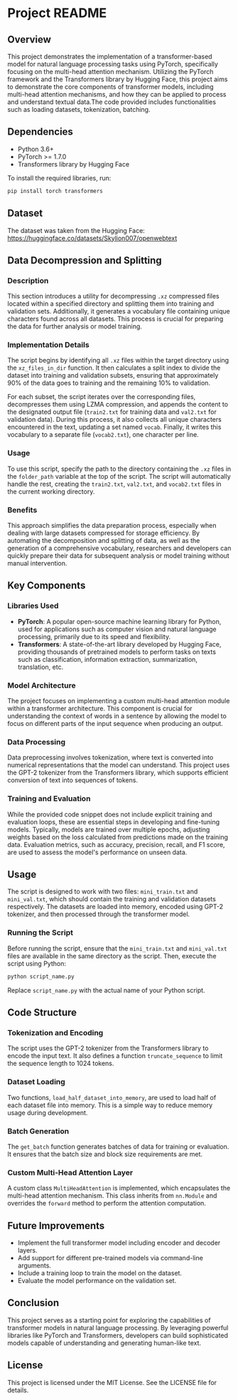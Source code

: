 # Project README

## Overview

This project demonstrates the implementation of a transformer-based model for natural language processing tasks using PyTorch, specifically focusing on the multi-head attention mechanism. Utilizing the PyTorch framework and the Transformers library by Hugging Face, this project aims to demonstrate the core components of transformer models, including multi-head attention mechanisms, and how they can be applied to process and understand textual data.The code provided includes functionalities such as loading datasets, tokenization, batching.

## Dependencies

- Python 3.6+
- PyTorch >= 1.7.0
- Transformers library by Hugging Face

To install the required libraries, run:

```bash
pip install torch transformers
```

## Dataset

The dataset was taken from the Hugging Face: https://huggingface.co/datasets/Skylion007/openwebtext

## Data Decompression and Splitting

### Description

This section introduces a utility for decompressing `.xz` compressed files located within a specified directory and splitting them into training and validation sets. Additionally, it generates a vocabulary file containing unique characters found across all datasets. This process is crucial for preparing the data for further analysis or model training.

### Implementation Details

The script begins by identifying all `.xz` files within the target directory using the `xz_files_in_dir` function. It then calculates a split index to divide the dataset into training and validation subsets, ensuring that approximately 90% of the data goes to training and the remaining 10% to validation.

For each subset, the script iterates over the corresponding files, decompresses them using LZMA compression, and appends the content to the designated output file (`train2.txt` for training data and `val2.txt` for validation data). During this process, it also collects all unique characters encountered in the text, updating a set named `vocab`. Finally, it writes this vocabulary to a separate file (`vocab2.txt`), one character per line.

### Usage

To use this script, specify the path to the directory containing the `.xz` files in the `folder_path` variable at the top of the script. The script will automatically handle the rest, creating the `train2.txt`, `val2.txt`, and `vocab2.txt` files in the current working directory.

### Benefits

This approach simplifies the data preparation process, especially when dealing with large datasets compressed for storage efficiency. By automating the decomposition and splitting of data, as well as the generation of a comprehensive vocabulary, researchers and developers can quickly prepare their data for subsequent analysis or model training without manual intervention.

## Key Components

### Libraries Used

- **PyTorch**: A popular open-source machine learning library for Python, used for applications such as computer vision and natural language processing, primarily due to its speed and flexibility.
- **Transformers**: A state-of-the-art library developed by Hugging Face, providing thousands of pretrained models to perform tasks on texts such as classification, information extraction, summarization, translation, etc.

### Model Architecture

The project focuses on implementing a custom multi-head attention module within a transformer architecture. This component is crucial for understanding the context of words in a sentence by allowing the model to focus on different parts of the input sequence when producing an output.

### Data Processing

Data preprocessing involves tokenization, where text is converted into numerical representations that the model can understand. This project uses the GPT-2 tokenizer from the Transformers library, which supports efficient conversion of text into sequences of tokens.

### Training and Evaluation

While the provided code snippet does not include explicit training and evaluation loops, these are essential steps in developing and fine-tuning models. Typically, models are trained over multiple epochs, adjusting weights based on the loss calculated from predictions made on the training data. Evaluation metrics, such as accuracy, precision, recall, and F1 score, are used to assess the model's performance on unseen data.

## Usage

The script is designed to work with two files: `mini_train.txt` and `mini_val.txt`, which should contain the training and validation datasets respectively. The datasets are loaded into memory, encoded using GPT-2 tokenizer, and then processed through the transformer model.

### Running the Script

Before running the script, ensure that the `mini_train.txt` and `mini_val.txt` files are available in the same directory as the script. Then, execute the script using Python:

```bash
python script_name.py
```

Replace `script_name.py` with the actual name of your Python script.

## Code Structure

### Tokenization and Encoding

The script uses the GPT-2 tokenizer from the Transformers library to encode the input text. It also defines a function `truncate_sequence` to limit the sequence length to 1024 tokens.

### Dataset Loading

Two functions, `load_half_dataset_into_memory`, are used to load half of each dataset file into memory. This is a simple way to reduce memory usage during development.

### Batch Generation

The `get_batch` function generates batches of data for training or evaluation. It ensures that the batch size and block size requirements are met.

### Custom Multi-Head Attention Layer

A custom class `MultiHeadAttention` is implemented, which encapsulates the multi-head attention mechanism. This class inherits from `nn.Module` and overrides the `forward` method to perform the attention computation.

## Future Improvements

- Implement the full transformer model including encoder and decoder layers.
- Add support for different pre-trained models via command-line arguments.
- Include a training loop to train the model on the dataset.
- Evaluate the model performance on the validation set.

## Conclusion

This project serves as a starting point for exploring the capabilities of transformer models in natural language processing. By leveraging powerful libraries like PyTorch and Transformers, developers can build sophisticated models capable of understanding and generating human-like text.

## License

This project is licensed under the MIT License. See the LICENSE file for details.



